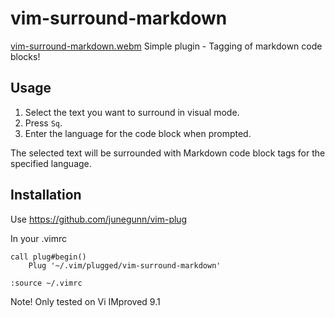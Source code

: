 # vim-surround-markdown
[vim-surround-markdown.webm](https://github.com/user-attachments/assets/b21808aa-2499-40fc-954b-be9693ea8b4c)
Simple plugin - Tagging of markdown code blocks!

## Usage

1. Select the text you want to surround in visual mode.
2. Press `Sq`.
3. Enter the language for the code block when prompted.

The selected text will be surrounded with Markdown code block tags for the specified language.

## Installation
Use https://github.com/junegunn/vim-plug

In your .vimrc

```code
call plug#begin()
    Plug '~/.vim/plugged/vim-surround-markdown'
```

```code
:source ~/.vimrc
```

Note! Only tested on Vi IMproved 9.1

